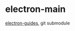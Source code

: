 # electron-main
[electron-guides](https://github.com/insistime-guides/electron-guides), git submodule